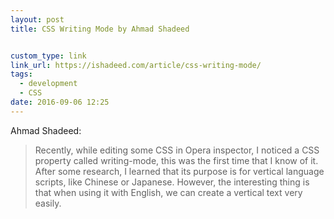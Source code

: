 ```yaml
---
layout: post
title: CSS Writing Mode by Ahmad Shadeed


custom_type: link
link_url: https://ishadeed.com/article/css-writing-mode/
tags:
  - development
  - CSS
date: 2016-09-06 12:25
---
```

Ahmad Shadeed:

> Recently, while editing some CSS in Opera inspector, I noticed a CSS property called writing-mode, this was the first time that I know of it. After some research, I learned that its purpose is for vertical language scripts, like Chinese or Japanese. However, the interesting thing is that when using it with English, we can create a vertical text very easily.

